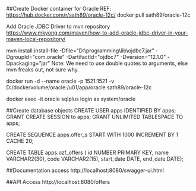 
##Create Docker container for Oracle
REF: https://hub.docker.com/r/sath89/oracle-12c/
docker pull sath89/oracle-12c

Add Oracle JDBC Driver to mvn repository
https://www.mkyong.com/maven/how-to-add-oracle-jdbc-driver-in-your-maven-local-repository/

mvn install:install-file -Dfile="D:\programming\lib\ojdbc7.jar" -DgroupId="com.oracle" -DartifactId="ojdbc7" -Dversion="12.1.0" -Dpackaging="jar"
Note: We need to use double quotes to arguments, else mvn freaks out, not sure why.

docker run -d --name oracle -p 1521:1521 -v D:/dockervolume/oracle:/u01/app/oracle sath89/oracle-12c

docker exec -it oracle sqlplus
login as system/oracle

##Create database objects
CREATE USER apps IDENTIFIED BY apps;
GRANT CREATE SESSION to apps; 
GRANT UNLIMITED TABLESPACE TO apps;

CREATE SEQUENCE apps.offer_s
  START WITH 1000 
  INCREMENT BY 1
  CACHE 20;

CREATE TABLE apps.ozf_offers (
id         NUMBER PRIMARY KEY,
name       VARCHAR2(30),
code       VARCHAR2(15),
start_date DATE,
end_date   DATE);

##Documentation access
http://localhost:8080/swagger-ui.html


##API Access
http://localhost:8080/offers